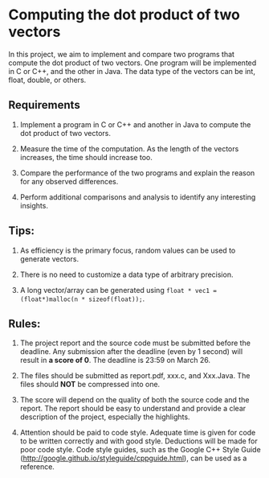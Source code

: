 # Computing the dot product of two vectors

In this project, we aim to implement and compare two programs that compute the dot product of two vectors. One program will be implemented in C or C++, and the other in Java. The data type of the vectors can be int, float, double, or others.

## Requirements

1. Implement a program in C or C++ and another in Java to compute the dot product of two vectors.

1. Measure the time of the computation. As the length of the vectors increases, the time should increase too.

1. Compare the performance of the two programs and explain the reason for any observed differences.

1. Perform additional comparisons and analysis to identify any interesting insights.


## Tips:

1. As efficiency is the primary focus, random values can be used to generate vectors.

2. There is no need to customize a data type of arbitrary precision.

3. A long vector/array can be generated using `float * vec1 = (float*)malloc(n * sizeof(float));`.

## Rules:

1. The project report and the source code must be submitted before the deadline. Any submission after the deadline (even by 1 second) will result in **a score of 0**. The deadline is 23:59 on March 26.

1. The files should be submitted as report.pdf, xxx.c, and Xxx.Java. The files should **NOT** be compressed into one.

1. The score will depend on the quality of both the source code and the report. The report should be easy to understand and provide a clear description of the project, especially the highlights.

1. Attention should be paid to code style. Adequate time is given for code to be written correctly and with good style. Deductions will be made for poor code style. Code style guides, such as the Google C++ Style Guide (http://google.github.io/styleguide/cppguide.html), can be used as a reference.

